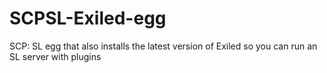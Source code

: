 # SCPSL-Exiled-egg
SCP: SL egg that also installs the latest version of Exiled so you can run an SL server with plugins 
